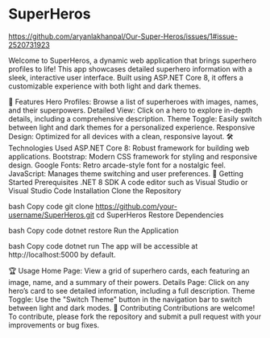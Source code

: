 # ﻿SuperHeros

https://github.com/aryanlakhanpal/Our-Super-Heros/issues/1#issue-2520731923

Welcome to SuperHeros, a dynamic web application that brings superhero profiles to life! This app showcases detailed superhero information with a sleek, interactive user interface. Built using ASP.NET Core 8, it offers a customizable experience with both light and dark themes.

🌟 Features
Hero Profiles: Browse a list of superheroes with images, names, and their superpowers.
Detailed View: Click on a hero to explore in-depth details, including a comprehensive description.
Theme Toggle: Easily switch between light and dark themes for a personalized experience.
Responsive Design: Optimized for all devices with a clean, responsive layout.
🛠 Technologies Used
ASP.NET Core 8: Robust framework for building web applications.
Bootstrap: Modern CSS framework for styling and responsive design.
Google Fonts: Retro arcade-style font for a nostalgic feel.
JavaScript: Manages theme switching and user preferences.
🚀 Getting Started
Prerequisites
.NET 8 SDK
A code editor such as Visual Studio or Visual Studio Code
Installation
Clone the Repository

bash
Copy code
git clone https://github.com/your-username/SuperHeros.git
cd SuperHeros
Restore Dependencies

bash
Copy code
dotnet restore
Run the Application

bash
Copy code
dotnet run
The app will be accessible at http://localhost:5000 by default.

🏆 Usage
Home Page: View a grid of superhero cards, each featuring an image, name, and a summary of their powers.
Details Page: Click on any hero’s card to see detailed information, including a full description.
Theme Toggle: Use the "Switch Theme" button in the navigation bar to switch between light and dark modes.
🤝 Contributing
Contributions are welcome! To contribute, please fork the repository and submit a pull request with your improvements or bug fixes.
